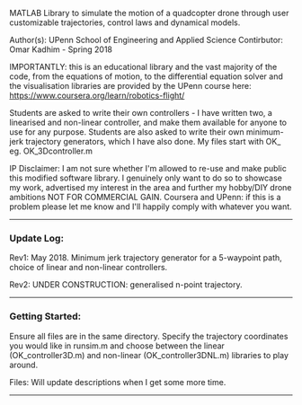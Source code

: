 MATLAB Library to simulate the motion of a quadcopter drone through
user customizable trajectories, control laws and dynamical models.

Author(s): UPenn School of Engineering and Applied Science
Contirbutor: Omar Kadhim - Spring 2018

IMPORTANTLY: this is an educational library and the vast majority of the
code, from the equations of motion, to the differential equation solver and
the visualisation libraries are provided by the UPenn course here: 
https://www.coursera.org/learn/robotics-flight/ 

Students are asked to write their own controllers - I have written 
two, a linearised and non-linear controller, and make them available for
anyone to use for any purpose. Students are also asked to write their
own minimum-jerk trajectory generators, which I have also done. My files
start with OK_ eg. OK_3Dcontroller.m

IP Disclaimer: I am not sure whether I'm allowed to re-use and make public
this modified software library. I genuinely only want to do so to showcase
my work, advertised my interest in the area and further my hobby/DIY drone
ambitions NOT FOR COMMERCIAL GAIN. Coursera and UPenn: if this is a problem
please let me know and I'll happily comply with whatever you want.

___

### Update Log:

Rev1: May 2018. Minimum jerk trajectory generator for a 5-waypoint path, choice
of linear and non-linear controllers.

Rev2: UNDER CONSTRUCTION: generalised n-point trajectory.
____

### Getting Started:

Ensure all files are in the same directory. Specify the trajectory coordinates
you would like in runsim.m and choose between the linear (OK_controller3D.m)
and non-linear (OK_controller3DNL.m) libraries to play around.

Files: 
Will update descriptions when I get some more time.

_____
